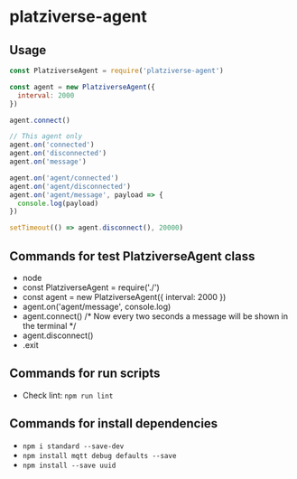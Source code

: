 # platziverse-agent

## Usage

```js
const PlatziverseAgent = require('platziverse-agent')

const agent = new PlatziverseAgent({
  interval: 2000
})

agent.connect()

// This agent only
agent.on('connected')
agent.on('disconnected')
agent.on('message')

agent.on('agent/connected')
agent.on('agent/disconnected')
agent.on('agent/message', payload => {
  console.log(payload)
})

setTimeout(() => agent.disconnect(), 20000)
```

## Commands for test PlatziverseAgent class
- node
- const PlatziverseAgent = require('./')
- const agent = new PlatziverseAgent({ interval: 2000 })
- agent.on('agent/message', console.log)
- agent.connect() /* Now every two seconds a message will be shown in the terminal */
- agent.disconnect()
- .exit

## Commands for run scripts
- Check lint: `npm run lint`

## Commands for install dependencies
- `npm i standard --save-dev`
- `npm install mqtt debug defaults --save`
- `npm install --save uuid`
